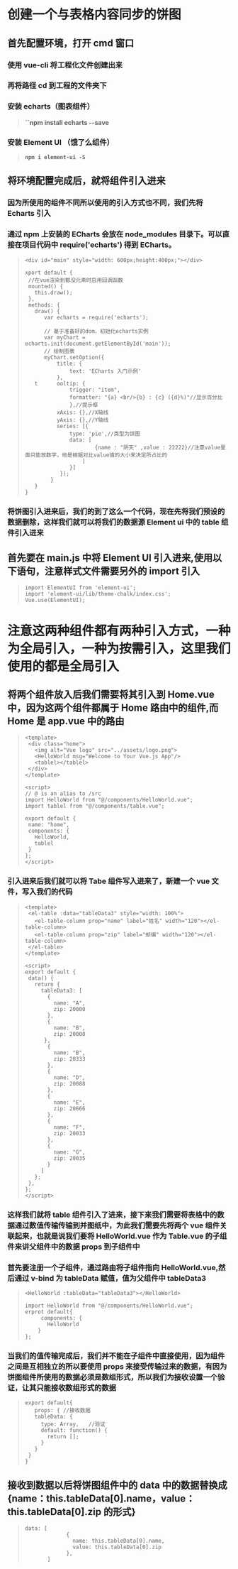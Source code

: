 # **创建一个与表格内容同步的饼图**

## **首先配置环境，打开 cmd 窗口**

### **使用 vue-cli 将工程化文件创建出来**

### **再将路径 cd 到工程的文件夹下**

### **安装 echarts（图表组件）**

> **``npm install echarts --save**

### **安装 Element UI （饿了么组件）**

> **`npm i element-ui -S`**

## **将环境配置完成后，就将组件引入进来**

### **因为所使用的组件不同所以使用的引入方式也不同，我们先将 Echarts 引入**

### **通过 npm 上安装的 ECharts 会放在 node_modules 目录下。可以直接在项目代码中 require('echarts') 得到 ECharts。**

> ```
> <div id="main" style="width: 600px;height:400px;"></div>
> ```
>
> ```
> xport default {
>  //在vue渲染到都没元素时启用回调函数
>  mounted() {
>    this.draw();
>  },
>  methods: {
>    draw() {
>       var echarts = require('echarts');
>
>       // 基于准备好的dom，初始化echarts实例
>       var myChart = echarts.init(document.getElementById('main'));
>       // 绘制图表
>       myChart.setOption({
>           title: {
>               text: 'ECharts 入门示例'
>           },
>    t      ooltip: {
>               trigger: "item",
>               formatter: "{a} <br/>{b} : {c} ({d}%)"//显示百分比
>               },//提示框
>           xAxis: {},//X轴线
>           yAxis: {},//Y轴线
>           series: [{
>               type: 'pie',//类型为饼图
>               data: [
>                       {name : "阴天" ,value : 22222}//注意value里面只能放数字，他是根据对比value值的大小来决定所占比的
>                   ]
>               }]
>            });
>         }
>    }
> }
> ```

### **将饼图引入进来后，我们的到了这么一个代码，现在先将我们预设的数据删除，这样我们就可以将我们的数据源 Element ui 中的 table 组件引入进来**

## **首先要在 main.js 中将 Element UI 引入进来,使用以下语句，注意样式文件需要另外的 import 引入**

> ```
> import ElementUI from 'element-ui';
> import 'element-ui/lib/theme-chalk/index.css';
> Vue.use(ElementUI);
> ```

# **注意这两种组件都有两种引入方式，一种为全局引入，一种为按需引入，这里我们使用的都是全局引入**

## **将两个组件放入后我们需要将其引入到 Home.vue 中，因为这两个组件都属于 Home 路由中的组件,而 Home 是 app.vue 中的路由**

> ```
> <template>
>  <div class="home">
>    <img alt="Vue logo" src="../assets/logo.png">
>    <HelloWorld msg="Welcome to Your Vue.js App"/>
>    <tablel></tablel>
>  </div>
> </template>
> ```
>
> ```
> <script>
> // @ is an alias to /src
> import HelloWorld from "@/components/HelloWorld.vue";
> import tablel from "@/components/table.vue";
>
> export default {
>  name: "home",
>  components: {
>    HelloWorld,
>    tablel
>  }
> };
> </script>
> ```

### **引入进来后我们就可以将 Tabe 组件写入进来了，新建一个 vue 文件，写入我们的代码**

> ```
> <template>
>  <el-table :data="tableData3" style="width: 100%">
>    <el-table-column prop="name" label="姓名" width="120"></el-table-column>
>    <el-table-column prop="zip" label="邮编" width="120"></el-table-column>
>  </el-table>
> </template>
> ```
>
> ```
> <script>
> export default {
>  data() {
>    return {
>      tableData3: [
>        {
>          name: "A",
>          zip: 20000
>        },
>        {
>          name: "B",
>          zip: 20000
>       },
>        {
>          name: "B",
>          zip: 20333
>        },
>        {
>          name: "D",
>          zip: 20088
>        },
>        {
>          name: "E",
>          zip: 20666
>        },
>        {
>          name: "F",
>          zip: 20033
>        },
>        {
>          name: "G",
>          zip: 20035
>        }
>      ]
>    };
>  },
> };
> </script>
> ```

### **这样我们就将 table 组件引入了进来，接下来我们需要将表格中的数据通过数值传输传输到并图纸中，为此我们需要先将两个 vue 组件关联起来，也就是说我们要将 HelloWorld.vue 作为 Table.vue 的子组件来讲父组件中的数据 props 到子组件中**

### **首先要注册一个子组件，通过路由将子组件指向 HelloWorld.vue,然后通过 v-bind 为 tableData 赋值，值为父组件中 tableData3**

> ```
> <HelloWorld :tableData="tableData3"></HelloWorld>
> ```
>
> ```
> import HelloWorld from "@/components/HelloWorld.vue";
> erprot default{
>      components: {
>        HelloWorld
>     }
> };
> ```

### **当我们的值传输完成后，我们并不能在子组件中直接使用，因为组件之间是互相独立的所以要使用 props 来接受传输过来的数据，有因为饼图组件所使用的数据必须是数组形式，所以我们为接收设置一个验证，让其只能接收数组形式的数据**

> ```
> export default{
>    props: { //接收数据
>    tableData: {
>      type: Array,   //验证
>      default: function() {
>        return [];
>      }
>    }
>  }
> }
> ```

## **接收到数据以后将饼图组件中的 data 中的数据替换成{name：this.tableData[0].name，value：this.tableData[0].zip 的形式}**

> ```
> data: [
>              {
>                name: this.tableData[0].name,
>                value: this.tableData[0].zip
>              },
>        ]
> ```
